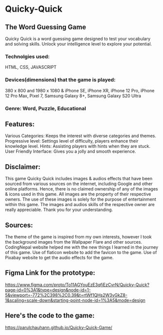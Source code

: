 # Quicky-Quick
## The Word Guessing Game
Quicky Quick is a word guessing game designed to test your vocabulary and solving skills.
Unlock your intelligence level to explore your potential.

### Technolgies used: 
HTML, CSS, JAVASCRIPT

### Devices(dimensions) that the game is played:
380 x 800 and 1980 x 1080 & iPhone SE, iPhone XR, iPhone 12 Pro, iPhone 12 Pro Max, Pixel 7, Samsung Galaxy 8+, Samsung Galaxy S20 Ultra 

### Genre: Word, Puzzle, Educational

## Features: 
Various Categories: Keeps the interest with diverse categories and themes.
Progressive level: Settings level of difficulty, players enhance their knowledge level.
Hints: Assisting players with hints when they are stuck.
User Friendly Interface: Gives you a jolly and smooth experience.

## Disclaimer:
This game Quicky Quick includes images & audios effects that have been sourced from various sources on the internet, including Google and other online platforms. Hence, there is no claimed ownership of any of the images & icons used in this game. All images are the property of their respective owners.
The use of these images is solely for the purpose of entertainment within this game. The images and audios skills of the respective owner are really appreciable.
Thank you for your understanding.

## Sources: 
The theme of the game is inspired from my own interests, however I took the background images from the Wallpaper Flare and other sources. CodingNepal website helped me with the new things I learned in the journey of this game. Use of flaticon website to add the favicon to the game. Use of Pixabay website to get the audio effects for the game.

## Figma Link for the prototype:
https://www.figma.com/proto/To11AGYouEzE3qfiEzCvrN/Quicky-Quick?page-id=0%3A1&type=design&node-id=1-5&viewport=-772%2C398%2C0.39&t=rtWf1QHs2W3vGkZ8-1&scaling=scale-down&starting-point-node-id=1%3A5&mode=design

## Here's the code to the game:
https://parulchauhann.github.io/Quicky-Quick-Game/
